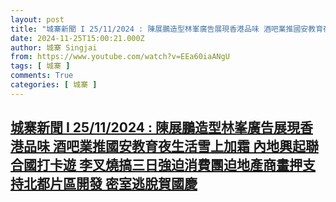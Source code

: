 ```yaml
---
layout: post
title: "城寨新聞 I 25/11/2024 : 陳展鵬造型林峯廣告展現香港品味 酒吧業推國安教育夜生活雪上加霜 內地興起聯合國打卡遊 李叉燒搞三日強迫消費團迫地產商畫押支持北都片區開發 密室逃脫賀國慶"
date: 2024-11-25T15:00:21.000Z
author: 城寨 Singjai
from: https://www.youtube.com/watch?v=EEa60iaANgU
tags: [ 城寨 ]
comments: True
categories: [ 城寨 ]
---
```

<!--1732546821000-->
[城寨新聞 I 25/11/2024 : 陳展鵬造型林峯廣告展現香港品味 酒吧業推國安教育夜生活雪上加霜 內地興起聯合國打卡遊 李叉燒搞三日強迫消費團迫地產商畫押支持北都片區開發 密室逃脫賀國慶](https://www.youtube.com/watch?v=EEa60iaANgU)
------

<div>

</div>
